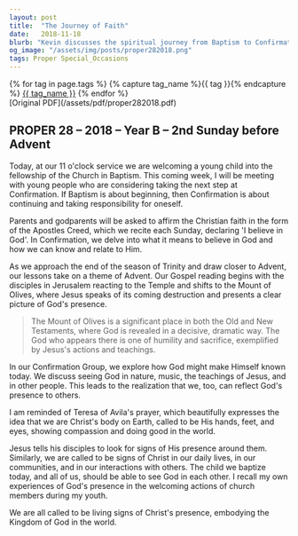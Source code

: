 ```yaml
---
layout: post
title:  "The Journey of Faith"
date:   2018-11-18
blurb: "Kevin discusses the spiritual journey from Baptism to Confirmation, emphasizing the importance of personal responsibility in faith. He reflects on the presence of God in everyday life, through nature, music, and the people around us. The sermon encourages us to be living signs of Christ's presence in the world, embodying his compassion and love in our actions and interactions."
og_image: "/assets/img/posts/proper282018.png"
tags: Proper Special_Occasions
---    
```

<div class="tag-pills">
  {% for tag in page.tags %}
    {% capture tag_name %}{{ tag }}{% endcapture %}
    <a href="{{ site.baseurl }}/tag/{{ tag_name | slugify }}" class="tag-pill">{{ tag_name }}</a>
  {% endfor %}
</div>
[Original PDF](/assets/pdf/proper282018.pdf)

## PROPER 28 – 2018 – Year B – 2nd Sunday before Advent

Today, at our 11 o'clock service we are welcoming a young child into the fellowship of the Church in Baptism. This coming week, I will be meeting with young people who are considering taking the next step at Confirmation. If Baptism is about beginning, then Confirmation is about continuing and taking responsibility for oneself.

Parents and godparents will be asked to affirm the Christian faith in the form of the Apostles Creed, which we recite each Sunday, declaring 'I believe in God'. In Confirmation, we delve into what it means to believe in God and how we can know and relate to Him.

As we approach the end of the season of Trinity and draw closer to Advent, our lessons take on a theme of Advent. Our Gospel reading begins with the disciples in Jerusalem reacting to the Temple and shifts to the Mount of Olives, where Jesus speaks of its coming destruction and presents a clear picture of God's presence.

> The Mount of Olives is a significant place in both the Old and New Testaments, where God is revealed in a decisive, dramatic way. The God who appears there is one of humility and sacrifice, exemplified by Jesus's actions and teachings.

In our Confirmation Group, we explore how God might make Himself known today. We discuss seeing God in nature, music, the teachings of Jesus, and in other people. This leads to the realization that we, too, can reflect God's presence to others.

I am reminded of Teresa of Avila's prayer, which beautifully expresses the idea that we are Christ's body on Earth, called to be His hands, feet, and eyes, showing compassion and doing good in the world.

Jesus tells his disciples to look for signs of His presence around them. Similarly, we are called to be signs of Christ in our daily lives, in our communities, and in our interactions with others. The child we baptize today, and all of us, should be able to see God in each other. I recall my own experiences of God's presence in the welcoming actions of church members during my youth.

We are all called to be living signs of Christ's presence, embodying the Kingdom of God in the world.
